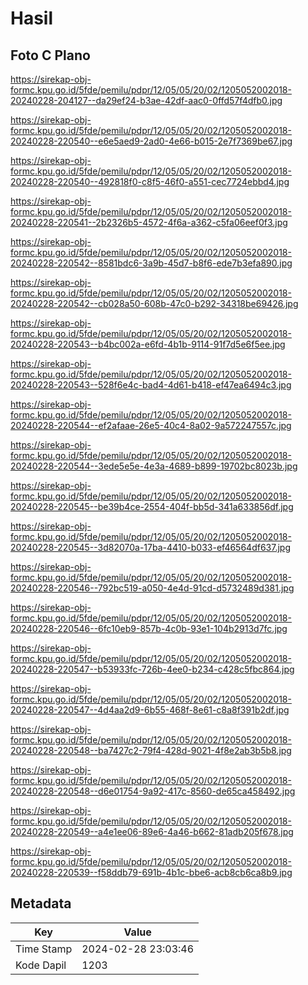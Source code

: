 # Hasil

## Foto C Plano

https://sirekap-obj-formc.kpu.go.id/5fde/pemilu/pdpr/12/05/05/20/02/1205052002018-20240228-204127--da29ef24-b3ae-42df-aac0-0ffd57f4dfb0.jpg

https://sirekap-obj-formc.kpu.go.id/5fde/pemilu/pdpr/12/05/05/20/02/1205052002018-20240228-220540--e6e5aed9-2ad0-4e66-b015-2e7f7369be67.jpg

https://sirekap-obj-formc.kpu.go.id/5fde/pemilu/pdpr/12/05/05/20/02/1205052002018-20240228-220540--492818f0-c8f5-46f0-a551-cec7724ebbd4.jpg

https://sirekap-obj-formc.kpu.go.id/5fde/pemilu/pdpr/12/05/05/20/02/1205052002018-20240228-220541--2b2326b5-4572-4f6a-a362-c5fa06eef0f3.jpg

https://sirekap-obj-formc.kpu.go.id/5fde/pemilu/pdpr/12/05/05/20/02/1205052002018-20240228-220542--8581bdc6-3a9b-45d7-b8f6-ede7b3efa890.jpg

https://sirekap-obj-formc.kpu.go.id/5fde/pemilu/pdpr/12/05/05/20/02/1205052002018-20240228-220542--cb028a50-608b-47c0-b292-34318be69426.jpg

https://sirekap-obj-formc.kpu.go.id/5fde/pemilu/pdpr/12/05/05/20/02/1205052002018-20240228-220543--b4bc002a-e6fd-4b1b-9114-91f7d5e6f5ee.jpg

https://sirekap-obj-formc.kpu.go.id/5fde/pemilu/pdpr/12/05/05/20/02/1205052002018-20240228-220543--528f6e4c-bad4-4d61-b418-ef47ea6494c3.jpg

https://sirekap-obj-formc.kpu.go.id/5fde/pemilu/pdpr/12/05/05/20/02/1205052002018-20240228-220544--ef2afaae-26e5-40c4-8a02-9a572247557c.jpg

https://sirekap-obj-formc.kpu.go.id/5fde/pemilu/pdpr/12/05/05/20/02/1205052002018-20240228-220544--3ede5e5e-4e3a-4689-b899-19702bc8023b.jpg

https://sirekap-obj-formc.kpu.go.id/5fde/pemilu/pdpr/12/05/05/20/02/1205052002018-20240228-220545--be39b4ce-2554-404f-bb5d-341a633856df.jpg

https://sirekap-obj-formc.kpu.go.id/5fde/pemilu/pdpr/12/05/05/20/02/1205052002018-20240228-220545--3d82070a-17ba-4410-b033-ef46564df637.jpg

https://sirekap-obj-formc.kpu.go.id/5fde/pemilu/pdpr/12/05/05/20/02/1205052002018-20240228-220546--792bc519-a050-4e4d-91cd-d5732489d381.jpg

https://sirekap-obj-formc.kpu.go.id/5fde/pemilu/pdpr/12/05/05/20/02/1205052002018-20240228-220546--6fc10eb9-857b-4c0b-93e1-104b2913d7fc.jpg

https://sirekap-obj-formc.kpu.go.id/5fde/pemilu/pdpr/12/05/05/20/02/1205052002018-20240228-220547--b53933fc-726b-4ee0-b234-c428c5fbc864.jpg

https://sirekap-obj-formc.kpu.go.id/5fde/pemilu/pdpr/12/05/05/20/02/1205052002018-20240228-220547--4d4aa2d9-6b55-468f-8e61-c8a8f391b2df.jpg

https://sirekap-obj-formc.kpu.go.id/5fde/pemilu/pdpr/12/05/05/20/02/1205052002018-20240228-220548--ba7427c2-79f4-428d-9021-4f8e2ab3b5b8.jpg

https://sirekap-obj-formc.kpu.go.id/5fde/pemilu/pdpr/12/05/05/20/02/1205052002018-20240228-220548--d6e01754-9a92-417c-8560-de65ca458492.jpg

https://sirekap-obj-formc.kpu.go.id/5fde/pemilu/pdpr/12/05/05/20/02/1205052002018-20240228-220549--a4e1ee06-89e6-4a46-b662-81adb205f678.jpg

https://sirekap-obj-formc.kpu.go.id/5fde/pemilu/pdpr/12/05/05/20/02/1205052002018-20240228-220539--f58ddb79-691b-4b1c-bbe6-acb8cb6ca8b9.jpg


## Metadata

| Key        | Value               |
| ---------- | ------------------- |
| Time Stamp | 2024-02-28 23:03:46 |
| Kode Dapil | 1203                |



